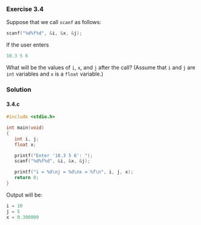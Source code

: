 ### Exercise 3.4
Suppose that we call `scanf` as follows:
```c
scanf("%d%f%d", &i, &x, &j);
```
If the user enters
```c
10.3 5 6
```
What will be the values of `i`, `x`, and `j` after the call? (Assume that `i` and `j` are `int` variables and `x` is a `float` variable.)

### Solution
#### 3.4.c
```c
#include <stdio.h>

int main(void)
{
   int i, j;
   float x;

   printf("Enter '10.3 5 6': ");
   scanf("%d%f%d", &i, &x, &j);

   printf("i = %d\nj = %d\nx = %f\n", i, j, x);
   return 0;
}
```

Output will be:
```c
i = 10
j = 5
x = 0.300000
```
